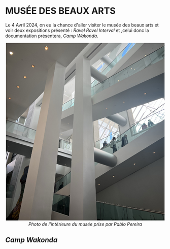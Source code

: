 # MUSÉE DES BEAUX ARTS

Le 4 Avril 2024, on eu la chance d'aller visiter le musée des beaux arts et voir deux expositions présenté : <i>Ravel Ravel Interval</i> et ,celui donc la documentation présentera, <i>Camp Wakonda</i>. 

<p align="center">
  <img src="/expo_MBAM/medias/MBAM.jpg" width="500">
  <br>
  <i>Photo de l'intérieure du musée prise par Pablo Pereira</i>
</p>

## <i>Camp Wakonda</i>

